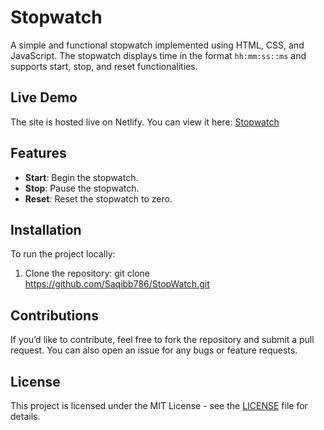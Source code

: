 # Stopwatch

A simple and functional stopwatch implemented using HTML, CSS, and JavaScript. The stopwatch displays time in the format `hh:mm:ss::ms` and supports start, stop, and reset functionalities.


## Live Demo
The site is hosted live on Netlify. You can view it here: [Stopwatch](https://stopwatch-by-saqib.netlify.app/)


## Features
- **Start**: Begin the stopwatch.
- **Stop**: Pause the stopwatch.
- **Reset**: Reset the stopwatch to zero.


## Installation
To run the project locally:
1. Clone the repository: git clone https://github.com/Saqibb786/StopWatch.git


## Contributions
If you’d like to contribute, feel free to fork the repository and submit a pull request. You can also open an issue for any bugs or feature requests.


## License
This project is licensed under the MIT License - see the [LICENSE](LICENSE) file for details.
